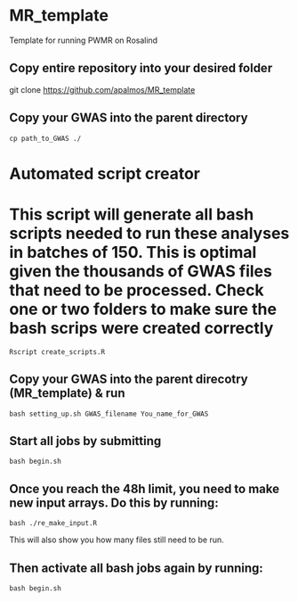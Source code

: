 # MR_template
Template for running PWMR on Rosalind

## Copy entire repository into your desired folder
git clone https://github.com/apalmos/MR_template

## Copy your GWAS into the parent directory
```
cp path_to_GWAS ./
```

# Automated script creator
# This script will generate all bash scripts needed to run these analyses in batches of 150. This is optimal given the thousands of GWAS files that need to be processed. Check one or two folders to make sure the bash scrips were created correctly
```
Rscript create_scripts.R
```

## Copy your GWAS into the parent direcotry (MR_template) & run
```
bash setting_up.sh GWAS_filename You_name_for_GWAS
```

## Start all jobs by submitting
```
bash begin.sh
```

## Once you reach the 48h limit, you need to make new input arrays. Do this by running:
```
bash ./re_make_input.R
```

This will also show you how many files still need to be run.

## Then activate all bash jobs again by running:
```
bash begin.sh
```
